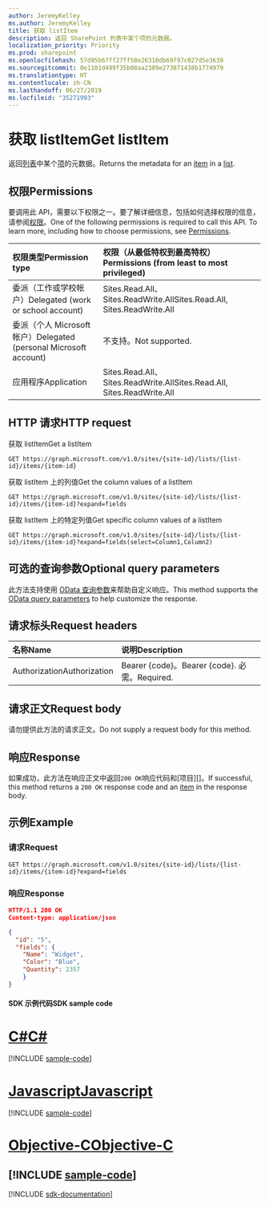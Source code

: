 ```yaml
---
author: JeremyKelley
ms.author: JeremyKelley
title: 获取 listItem
description: 返回 SharePoint 列表中某个项的元数据。
localization_priority: Priority
ms.prod: sharepoint
ms.openlocfilehash: 57d95b67ff27ff58e26310db69f97c027d5e3639
ms.sourcegitcommit: 0e1101d499f35b08aa2309e273871438b1774979
ms.translationtype: HT
ms.contentlocale: zh-CN
ms.lasthandoff: 06/27/2019
ms.locfileid: "35271993"
---
```

# <a name="get-listitem"></a><span data-ttu-id="4a662-103">获取 listItem</span><span class="sxs-lookup"><span data-stu-id="4a662-103">Get listItem</span></span>

<span data-ttu-id="4a662-104">返回[列表][]中某个[项][]的元数据。</span><span class="sxs-lookup"><span data-stu-id="4a662-104">Returns the metadata for an [item][] in a [list][].</span></span>

[列表]: ../resources/list.md
[list]: ../resources/list.md
[项]: ../resources/listitem.md
[item]: ../resources/listitem.md

## <a name="permissions"></a><span data-ttu-id="4a662-107">权限</span><span class="sxs-lookup"><span data-stu-id="4a662-107">Permissions</span></span>

<span data-ttu-id="4a662-p101">要调用此 API，需要以下权限之一。要了解详细信息，包括如何选择权限的信息，请参阅[权限](/graph/permissions-reference)。</span><span class="sxs-lookup"><span data-stu-id="4a662-p101">One of the following permissions is required to call this API. To learn more, including how to choose permissions, see [Permissions](/graph/permissions-reference).</span></span>

|<span data-ttu-id="4a662-110">权限类型</span><span class="sxs-lookup"><span data-stu-id="4a662-110">Permission type</span></span>      | <span data-ttu-id="4a662-111">权限（从最低特权到最高特权）</span><span class="sxs-lookup"><span data-stu-id="4a662-111">Permissions (from least to most privileged)</span></span>              |
|:--------------------|:---------------------------------------------------------|
|<span data-ttu-id="4a662-112">委派（工作或学校帐户）</span><span class="sxs-lookup"><span data-stu-id="4a662-112">Delegated (work or school account)</span></span> | <span data-ttu-id="4a662-113">Sites.Read.All、Sites.ReadWrite.All</span><span class="sxs-lookup"><span data-stu-id="4a662-113">Sites.Read.All, Sites.ReadWrite.All</span></span>    |
|<span data-ttu-id="4a662-114">委派（个人 Microsoft 帐户）</span><span class="sxs-lookup"><span data-stu-id="4a662-114">Delegated (personal Microsoft account)</span></span> | <span data-ttu-id="4a662-115">不支持。</span><span class="sxs-lookup"><span data-stu-id="4a662-115">Not supported.</span></span>    |
|<span data-ttu-id="4a662-116">应用程序</span><span class="sxs-lookup"><span data-stu-id="4a662-116">Application</span></span> | <span data-ttu-id="4a662-117">Sites.Read.All、Sites.ReadWrite.All</span><span class="sxs-lookup"><span data-stu-id="4a662-117">Sites.Read.All, Sites.ReadWrite.All</span></span> |

## <a name="http-request"></a><span data-ttu-id="4a662-118">HTTP 请求</span><span class="sxs-lookup"><span data-stu-id="4a662-118">HTTP request</span></span>

<span data-ttu-id="4a662-119">获取 listItem</span><span class="sxs-lookup"><span data-stu-id="4a662-119">Get a listItem</span></span>
```http
GET https://graph.microsoft.com/v1.0/sites/{site-id}/lists/{list-id}/items/{item-id}
```
<span data-ttu-id="4a662-120">获取 listItem 上的列值</span><span class="sxs-lookup"><span data-stu-id="4a662-120">Get the column values of a listItem</span></span>
```http
GET https://graph.microsoft.com/v1.0/sites/{site-id}/lists/{list-id}/items/{item-id}?expand=fields
```
<span data-ttu-id="4a662-121">获取 listItem 上的特定列值</span><span class="sxs-lookup"><span data-stu-id="4a662-121">Get specific column values of a listItem</span></span>
```http
GET https://graph.microsoft.com/v1.0/sites/{site-id}/lists/{list-id}/items/{item-id}?expand=fields(select=Column1,Column2)
```
## <a name="optional-query-parameters"></a><span data-ttu-id="4a662-122">可选的查询参数</span><span class="sxs-lookup"><span data-stu-id="4a662-122">Optional query parameters</span></span>
<span data-ttu-id="4a662-123">此方法支持使用 [OData 查询参数](/graph/query-parameters)来帮助自定义响应。</span><span class="sxs-lookup"><span data-stu-id="4a662-123">This method supports the [OData query parameters](/graph/query-parameters) to help customize the response.</span></span>

## <a name="request-headers"></a><span data-ttu-id="4a662-124">请求标头</span><span class="sxs-lookup"><span data-stu-id="4a662-124">Request headers</span></span>

| <span data-ttu-id="4a662-125">名称</span><span class="sxs-lookup"><span data-stu-id="4a662-125">Name</span></span>      |<span data-ttu-id="4a662-126">说明</span><span class="sxs-lookup"><span data-stu-id="4a662-126">Description</span></span>|
|:----------|:----------|
| <span data-ttu-id="4a662-127">Authorization</span><span class="sxs-lookup"><span data-stu-id="4a662-127">Authorization</span></span>  | <span data-ttu-id="4a662-128">Bearer {code}。</span><span class="sxs-lookup"><span data-stu-id="4a662-128">Bearer {code}.</span></span> <span data-ttu-id="4a662-129">必需。</span><span class="sxs-lookup"><span data-stu-id="4a662-129">Required.</span></span>|

## <a name="request-body"></a><span data-ttu-id="4a662-130">请求正文</span><span class="sxs-lookup"><span data-stu-id="4a662-130">Request body</span></span>

<span data-ttu-id="4a662-131">请勿提供此方法的请求正文。</span><span class="sxs-lookup"><span data-stu-id="4a662-131">Do not supply a request body for this method.</span></span>

## <a name="response"></a><span data-ttu-id="4a662-132">响应</span><span class="sxs-lookup"><span data-stu-id="4a662-132">Response</span></span> 

<span data-ttu-id="4a662-133">如果成功，此方法在响应正文中返回`200 OK`响应代码和[项目][]。</span><span class="sxs-lookup"><span data-stu-id="4a662-133">If successful, this method returns a `200 OK` response code and an [item][] in the response body.</span></span>

## <a name="example"></a><span data-ttu-id="4a662-134">示例</span><span class="sxs-lookup"><span data-stu-id="4a662-134">Example</span></span>

### <a name="request"></a><span data-ttu-id="4a662-135">请求</span><span class="sxs-lookup"><span data-stu-id="4a662-135">Request</span></span>

<!-- { "blockType": "request", "name": "get-list-item", "scopes": "sites.read.all" } -->

```http
GET https://graph.microsoft.com/v1.0/sites/{site-id}/lists/{list-id}/items/{item-id}?expand=fields
```

### <a name="response"></a><span data-ttu-id="4a662-136">响应</span><span class="sxs-lookup"><span data-stu-id="4a662-136">Response</span></span>

<!-- { "blockType": "response", "@odata.type": "microsoft.graph.listItem", "truncated": true } -->

```json
HTTP/1.1 200 OK
Content-type: application/json

{
  "id": "5",
  "fields": {
    "Name": "Widget",
    "Color": "Blue",
    "Quantity": 2357
    }
}
```

#### <a name="sdk-sample-code"></a><span data-ttu-id="4a662-137">SDK 示例代码</span><span class="sxs-lookup"><span data-stu-id="4a662-137">SDK sample code</span></span>
# <a name="ctabcs"></a>[<span data-ttu-id="4a662-138">C#</span><span class="sxs-lookup"><span data-stu-id="4a662-138">C#</span></span>](#tab/cs)
[!INCLUDE [sample-code](../includes/get-list-item-Cs-snippets.md)]

# <a name="javascripttabjavascript"></a>[<span data-ttu-id="4a662-139">Javascript</span><span class="sxs-lookup"><span data-stu-id="4a662-139">Javascript</span></span>](#tab/javascript)
[!INCLUDE [sample-code](../includes/get-list-item-Javascript-snippets.md)]

# <a name="objective-ctabobjective-c"></a>[<span data-ttu-id="4a662-140">Objective-C</span><span class="sxs-lookup"><span data-stu-id="4a662-140">Objective-C</span></span>](#tab/objective-c)
[!INCLUDE [sample-code](../includes/get-list-item-Objective-C-snippets.md)]
---

[!INCLUDE [sdk-documentation](../includes/snippets_sdk_documentation_link.md)]

<!-- {
  "type": "#page.annotation",
  "description": "",
  "keywords": "",
  "section": "documentation",
  "tocPath": "ListItem/Get metadata",
  "suppressions": [
    "Error: /api-reference/v1.0/api/listitem-get.md:\r\n      BookmarkMissing: '[#tab/objective-c](Objective-C)'. Did you mean: #objective-c (score: 4)",
    "Error: /api-reference/v1.0/api/listitem-get.md:\r\n      BookmarkMissing: '[#tab/cs](C#)'. Did you mean: #c (score: 5)",
    "Error: /api-reference/v1.0/api/listitem-get.md:\r\n      BookmarkMissing: '[#tab/javascript](Javascript)'. Did you mean: #javascript (score: 4)"
  ]
} -->
